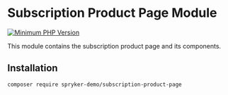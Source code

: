 # Subscription Product Page Module
[![Minimum PHP Version](https://img.shields.io/badge/php-%3E%3D%208.2-8892BF.svg)](https://php.net/)

This module contains the subscription product page and its components.

## Installation

```
composer require spryker-demo/subscription-product-page
```
